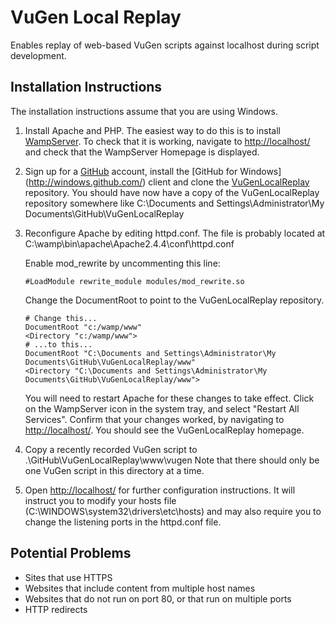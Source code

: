 VuGen Local Replay
==================

Enables replay of web-based VuGen scripts against localhost during script development.

Installation Instructions
-------------------------

The installation instructions assume that you are using Windows.

1.  Install Apache and PHP. 
    The easiest way to do this is to install [WampServer](http://www.wampserver.com/en/).
    To check that it is working, navigate to [http://localhost/](http://localhost/) and check that 
    the WampServer Homepage is displayed.
2.  Sign up for a [GitHub](https://github.com/users) account, install the [GitHub for Windows]
    (http://windows.github.com/) client and clone the [VuGenLocalReplay](https://github.com/MyLoadTest/VuGenLocalReplay) repository.
    You should have now have a copy of the VuGenLocalReplay repository somewhere like 
    C:\Documents and Settings\Administrator\My Documents\GitHub\VuGenLocalReplay
3.  Reconfigure Apache by editing httpd.conf.
    The file is probably located at C:\wamp\bin\apache\Apache2.4.4\conf\httpd.conf
    
    Enable mod_rewrite by uncommenting this line:
        
        #LoadModule rewrite_module modules/mod_rewrite.so
    
    Change the DocumentRoot to point to the VuGenLocalReplay repository.
    
        # Change this...
        DocumentRoot "c:/wamp/www"
        <Directory "c:/wamp/www">
        # ...to this...
        DocumentRoot "C:\Documents and Settings\Administrator\My Documents\GitHub\VuGenLocalReplay/www"
        <Directory "C:\Documents and Settings\Administrator\My Documents\GitHub\VuGenLocalReplay/www">
    
    You will need to restart Apache for these changes to take effect.
    Click on the WampServer icon in the system tray, and select "Restart All Services".
    Confirm that your changes worked, by navigating to [http://localhost/](http://localhost/).
    You should see the VuGenLocalReplay homepage.
4.  Copy a recently recorded VuGen script to .\GitHub\VuGenLocalReplay\www\vugen
    Note that there should only be one VuGen script in this directory at a time.
5.  Open [http://localhost/](http://localhost/) for further configuration instructions.
    It will instruct you to modify your hosts file (C:\WINDOWS\system32\drivers\etc\hosts)
    and may also require you to change the listening ports in the httpd.conf file. 
    
Potential Problems
------------------

*   Sites that use HTTPS
*   Websites that include content from multiple host names
*   Websites that do not run on port 80, or that run on multiple ports
*   HTTP redirects
